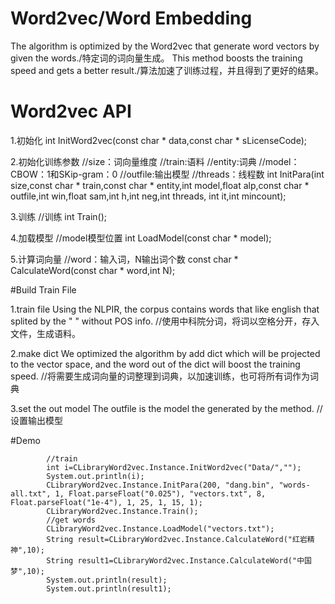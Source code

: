 # Word2vec/Word Embedding
The algorithm is optimized by the Word2vec that generate word vectors by given the words./特定词的词向量生成。
This method boosts the training speed and gets a better result./算法加速了训练过程，并且得到了更好的结果。

# Word2vec API

1.初始化
int InitWord2vec(const char * data,const char * sLicenseCode);

2.初始化训练参数
//size：词向量维度
//train:语料
//entity:词典
//model：CBOW：1和SKip-gram：0
//outfile:输出模型
//threads：线程数
int InitPara(int size,const char * train,const char * entity,int model,float alp,const char * outfile,int win,float sam,int h,int neg,int threads, int it,int mincount);

3.训练
//训练
int Train();

4.加载模型
//model模型位置
int LoadModel(const char * model);

5.计算词向量
//word：输入词，N输出词个数
const char * CalculateWord(const char * word,int N);

#Build Train File

1.train file
Using the NLPIR, the corpus contains words that like english that splited by the " " without POS info.
//使用中科院分词，将词以空格分开，存入文件，生成语料。

2.make dict
We optimized the algorithm by add dict which will be projected to the vector space, and the word out of the dict will boost the training speed.
//将需要生成词向量的词整理到词典，以加速训练，也可将所有词作为词典

3.set the out model
The outfile is the model the generated by the method.
//设置输出模型

#Demo

```
        //train
		int i=CLibraryWord2vec.Instance.InitWord2vec("Data/","");
		System.out.println(i);
		CLibraryWord2vec.Instance.InitPara(200, "dang.bin", "words-all.txt", 1, Float.parseFloat("0.025"), "vectors.txt", 8, Float.parseFloat("1e-4"), 1, 25, 1, 15, 1);
		CLibraryWord2vec.Instance.Train();
		//get words
		CLibraryWord2vec.Instance.LoadModel("vectors.txt");
		String result=CLibraryWord2vec.Instance.CalculateWord("红岩精神",10);
		String result1=CLibraryWord2vec.Instance.CalculateWord("中国梦",10);
		System.out.println(result);
		System.out.println(result1);
```